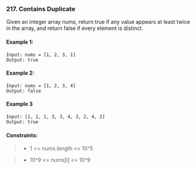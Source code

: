 ### 217. Contains Duplicate

Given an integer array nums, return true if any value appears at least twice in the array, and return false if every element is distinct.

#### Example 1:

```
Input: nums = [1, 2, 3, 1]
Output: true
```

#### Example 2:

```
Input: nums = [1, 2, 3, 4]
Output: false
```

#### Example 3
```
Input: [1, 1, 1, 3, 3, 4, 3, 2, 4, 2]
Output: true
```

#### Constraints:

> - 1 <= nums.length <= 10^5

> - 10^9 <= nums[i] <= 10^9